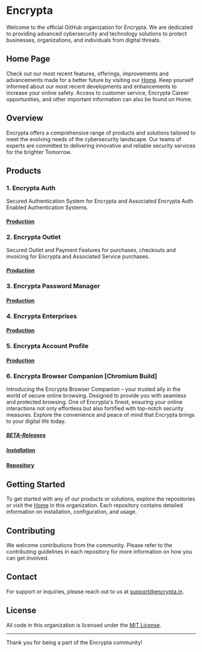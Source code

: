 # Encrypta

Welcome to the official GitHub organization for Encrypta. We are dedicated to providing advanced cybersecurity and technology solutions to protect businesses, organizations, and individuals from digital threats.


## Home Page

Check out our most recent features, offerings, improvements and advancements made for a better future by visiting our [Home](http://www.encrypta.in). Keep yourself informed about our most recent developments and enhancements to increase your online safety. Access to customer service, Encrypta Career opportunities, and other important information can also be found on Home.

## Overview

Encrypta offers a comprehensive range of products and solutions tailored to meet the evolving needs of the cybersecurity landscape. Our teams of experts are committed to delivering innovative and reliable security services for the brighter Tomorrow.

## Products

### 1. Encrypta Auth
Secured Authentication System for Encrypta and Associated Encrypta Auth Enabled Authentication Systems.
<!-- ##### [Repository](https://github.com/EncryptaIN/ENCRYPTA.IN_APPLICATION-Encrypta_Auth) -->
<!-- ##### [Repository](https://github.com/EncryptaIN/Encrypta-in_Client-App-Encrypta_Auth) -->
#### [Production](http://accounts.encrypta.in/)

### 2. Encrypta Outlet

Secured Outlet and Payment Features for purchases, checkouts and invoicing for Encrypta and Associated Service purchases.
<!-- ##### [Repository](https://github.com/EncryptaIN/ENCRYPTA.IN_APPLICATION-OUTLET) -->
##### [Production](http://outlet.encrypta.in/)


### 3. Encrypta Password Manager


<!-- ##### [Repository](https://github.com/EncryptaIN/ENCRYPTA.IN_APPLICATION-Password_Manager) -->
<!-- ##### [Repository](https://github.com/EncryptaIN/Encrypta-in_Client-App_Password_Manager) -->
#### [Production](http://passwordmanager.encrypta.in/)



### 4. Encrypta Enterprises


<!-- ##### [Repository](https://github.com/EncryptaIN/ENCRYPTA.IN_APPLICATION-Enterprise)
##### [Repository](https://github.com/EncryptaIN/Enterprise-Application) -->
#### [Production](http://enterprises.encrypta.in/)



### 5. Encrypta Account Profile

<!-- ##### [Repository](https://github.com/EncryptaIN/ENCRYPTA.IN_APPLICATION-Encrypta_Auth) -->
<!-- ##### [Repository](https://github.com/EncryptaIN/Encrypta-in_Client-App-User_Profile) -->
#### [Production](http://accounts.encrypta.in/Account)



### 6. Encrypta Browser Companion [Chromium Build]

Introducing the Encrypta Browser Companion – your trusted ally in the world of secure online browsing. Designed to provide you with seamless and protected browsing. One of Encrypta's finest, ensuring your online interactions not only effortless but also fortified with top-notch security measures. Explore the convenience and peace of mind that Encrypta brings to your digital life today.
##### [BETA-Releases](https://github.com/EncryptaIN/Encrypta.in_Browser-Companion/releases/tag/Beta-Release)
##### [Installation](https://github.com/EncryptaIN/Encrypta.in_Browser-Companion/tree/main#manual-installation-steps)
#### [Repository](https://github.com/EncryptaIN/Encrypta.in_Browser-Companion.git)
<!--
## Solutions

### 1. Incident Response
Rapid response services to help organizations effectively manage and recover from cyber incidents.

### 2. Penetration Testing
Comprehensive security assessments to identify and mitigate vulnerabilities within your IT infrastructure.

### 3. Compliance Services
Helping businesses adhere to industry standards and regulations to ensure robust security practices.

## Learning Resources

### 1. Webinars
Interactive sessions led by our experts covering the latest trends and best practices in cybersecurity.

### 2. Documentation
Detailed guides and manuals for all our products and solutions to help you get started and make the most of our offerings.

### 3. Blog
Insights, updates, and articles on various topics related to cybersecurity and technology.
-->

## Getting Started

To get started with any of our products or solutions, explore the repositories or visit the [Home](HTTP://encrypta.in) in this organization. Each repository contains detailed information on installation, configuration, and usage.

## Contributing

We welcome contributions from the community. Please refer to the contributing guidelines in each repository for more information on how you can get involved.

## Contact

For support or inquiries, please reach out to us at [support@encrypta.in](mailto:support@encrypta.in).

## License

All code in this organization is licensed under the [MIT License](LICENSE).

---

Thank you for being a part of the Encrypta community!

